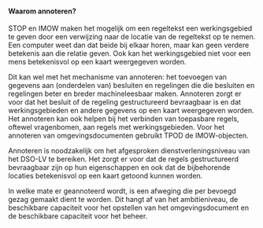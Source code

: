 #### Waarom annoteren?

STOP en IMOW maken het mogelijk om een regeltekst een werkingsgebied te geven
door een verwijzing naar de locatie van de regeltekst op te nemen. Een computer
weet dan dat beide bij elkaar horen, maar kan geen verdere betekenis aan die
relatie geven. Ook kan het werkingsgebied niet voor een mens betekenisvol op een
kaart weergegeven worden.

Dit kan wel met het mechanisme van annoteren: het toevoegen van gegevens aan
(onderdelen van) besluiten en regelingen die die besluiten en regelingen
beter en breder machineleesbaar maken. Annoteren zorgt er voor dat het besluit of de regeling
gestructureerd bevraagbaar is en dat werkingsgebieden en andere gegevens op een
kaart weergegeven worden. Het annoteren kan ook helpen bij het verbinden van
toepasbare regels, oftewel vragenbomen, aan regels met werkingsgebieden. Voor
het annoteren van omgevingsdocumenten gebruikt TPOD de IMOW-objecten.

Annoteren is noodzakelijk om het afgesproken dienstverleningsniveau van het
DSO-LV te bereiken. Het zorgt er voor dat de regels gestructureerd bevraagbaar
zijn op hun eigenschappen en ook dat de bijbehorende locaties betekenisvol op
een kaart getoond kunnen worden.

In welke mate er geannoteerd wordt, is een afweging die per bevoegd gezag
gemaakt dient te worden. Dit hangt af van het ambitieniveau, de beschikbare
capaciteit voor het opstellen van het omgevingsdocument en de beschikbare
capaciteit voor het beheer.
